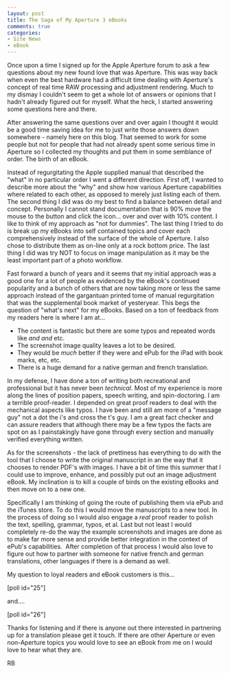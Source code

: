 ```yaml
---
layout: post
title: The Saga of My Aperture 3 eBooks
comments: true
categories:
- Site News
- eBook
---
```

Once upon a time I signed up for the Apple Aperture forum to ask a few questions about my new found love that was Aperture. This was way back when even the best hardware had a difficult time dealing with Aperture's concept of real time RAW processing and adjustment rendering. Much to my dismay I couldn't seem to get a whole lot of answers or opinions that I hadn't already figured out for myself. What the heck, I started answering some questions here and there.

After answering the same questions over and over again I thought it would be a good time saving idea for me to just write those answers down somewhere - namely here on this blog. That seemed to work for some people but not for people that had not already spent some serious time in Aperture so I collected my thoughts and put them in some semblance of order. The birth of an eBook.

Instead of regurgitating the Apple supplied manual that described the "what" in no particular order I went a different direction. First off, I wanted to describe more about the "why" and show how various Aperture capabilities where related to each other, as opposed to merely just listing each of them. The second thing I did was do my best to find a balance between detail and concept. Personally I cannot stand documentation that is 90% move the mouse to the button and click the icon... over and over with 10% content. I like to think of my approach as "not for dummies". The last thing I tried to do is break up my eBooks into self contained topics and cover each comprehensively instead of the surface of the whole of Aperture. I also chose to distribute them as on-line only at a rock bottom price. The last thing I did was try NOT to focus on image manipulation as it may be the least important part of a photo workflow.

Fast forward a bunch of years and it seems that my initial approach was a good one for a lot of people as evidenced by the eBook's continued popularity and a bunch of others that are now taking more or less the same approach instead of the gargantuan printed tome of manual regurgitation that was the supplemental book market of yesteryear. This begs the question of "what's next" for my eBooks. Based on a ton of feedback from my readers here is where I am at...
<ul>
	<li>The content is fantastic but there are some typos and repeated words like <em>and and</em> etc.</li>
	<li>The screenshot image quality leaves a lot to be desired.</li>
	<li>They would be <em>much</em> better if they were and ePub for the iPad with book marks, etc, etc.</li>
	<li>There is a huge demand for a native german and french translation.</li>
</ul>
In my defense, I have done a ton of writing both recreational and professional but it has never been <em>technical. <span style="font-style: normal;">Most of my experience is more along the lines of position papers, speech writing, and spin-doctoring. I am a terrible proof-reader. I depended on great proof readers to deal with the mechanical aspects like typos. I have been and still am more of a "message guy" not a dot the i's and cross the t's guy. I am a great fact checker and can assure readers that although there may be a few typos the facts are spot on as I painstakingly have gone through every section and manually verified everything written. </span></em>

<em><span style="font-style: normal;">As for the screenshots - the lack of prettiness has everything to do with the tool that I choose to write the original manuscript in an the way that it chooses to render PDF's with images. I have a bit of time this summer that I could use to improve, enhance, and possibly put out an image adjustment eBook. My inclination is to kill a couple of birds on the existing eBooks and then move on to a new one.</span></em>

<em><span style="font-style: normal;">Specifically I am thinking of going the route of publishing them via ePub and the iTunes store. To do this I would move the manuscripts to a new tool. In the process of doing so I would also engage a </span>real<span style="font-style: normal;"> proof reader to polish the text, spelling, grammar, typos, et al. Last but not least I would completely re-do the way the example screenshots and images are done as to make far more sense and provide better integration in the context of ePub's capabilities.  After completion of that process I would also love to figure out how to partner with someone for native french and german translations, other languages if there is a demand as well.</span></em>

<em><span style="font-style: normal;">My question to loyal readers and eBook customers is this...</span></em>

<em><span style="font-style: normal;">[poll id="25"]</span></em>

<em><span style="font-style: normal;">and....</span></em>

<em><span style="font-style: normal;">[poll id="26"]</span></em>

<em><span style="font-style: normal;">Thanks for listening and if there is anyone out there interested in partnering up for a translation please get it touch. If there are other Aperture or even non-Aperture topics you would love to see an eBook from me on I would love to hear what they are.</span></em>

<em><span style="font-style: normal;">RB</span></em>